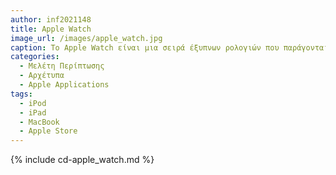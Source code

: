 ```yaml
---
author: inf2021148	
title: Apple Watch 
image_url: /images/apple_watch.jpg
caption: Το Apple Watch είναι μια σειρά έξυπνων ρολογιών που παράγονται από την Apple Inc. Έχουν δυνατότητες παρακολούθησης υγείας, μέτρησης καρδιακών παλμών, κλήσης και άλλα.
categories:
  - Μελέτη Περίπτωσης
  - Αρχέτυπα
  - Apple Applications
tags:
  - iPod
  - iPad
  - MacBook
  - Apple Store
---
```


{% include cd-apple_watch.md %}
